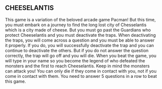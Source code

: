CHEESELANTIS
------------

This game is a variation of the beloved arcade game Pacman! But this time, you must embark on a journey to find the long lost city of Chesselantis which is a city made of cheese. But you must go past the Guardians who protect Cheeselantis and you must deactivate the traps. When deactivating the traps, you will come across a question and you must be able to answer it properly. If you do, you will successfully deactivate the trap and you can continue to deactivate the others. But if you do not answer the question correctly, the trap
will go off and you will die. When you beat the game, you will type in your name so you become the legend of who defeated the monsters and the first to reach Cheeselantis. Keep in mind the monsters can attack you! You can only die if they come in contact with you, not if you come in contact with them. You need to answer 5 questions in a row to beat this game.
